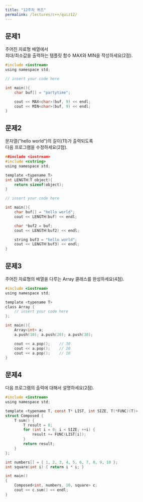 ```yaml
---
title: "12주차 퀴즈"
permalink: /lectures/c++/quiz12/
---
```


## 문제1
주어진 자료형 배열에서<br />
최대/최소값을 출력하는 템플릿 함수 MAX와 MIN을 작성하세요(2점).

```c
#include <iostream>
using namespace std;

// insert your code here

int main(){
    char buf[] = "partytime";

    cout << MAX<char>(buf, 9) << endl;
    cout << MIN<char>(buf, 9) << endl;
}
```

## 문제2
문자열("hello world")의 길이(11)가 출력되도록<br />
다음 프로그램을 수정하세요(2점).

```c
##include <iostream>
#include <cstring>
using namespace std;

template <typename T>
int LENGTH(T object){
    return sizeof(object);
}

// insert your code here

int main(){
    char buf[] = "hello world";
    cout << LENGTH(buf) << endl;

    char *buf2 = buf;
    cout << LENGTH(buf2) << endl;

    string buf3 = "hello world";
    cout << LENGTH(buf3) << endl;
}
```

## 문제3
주어진 자료형의 배열을 다루는 Array 클래스를 완성하세요(4점).

```c
#include <iostream>
using namespace std;

template <typename T>
class Array {
    // insert your code here
};

int main(){
    Array<int> a;
    a.push(10); a.push(20); a.push(30);

    cout << a.pop();    // 30
    cout << a.pop();    // 20
    cout << a.pop();    // 10
}
```

## 문제4
다음 프로그램의 출력에 대해서 설명하세요(2점).

```c
#include <iostream>
using namespace std;

template <typename T, const T* LIST, int SIZE, T(*FUNC)(T)>
struct Composed {
    T sum() {
        T result = 0;
        for (int i = 0; i < SIZE; ++i) {
            result += FUNC(LIST[i]);
        }
        return result;
    }
};

int numbers[] = { 1, 2, 3, 4, 5, 6, 7, 8, 9, 10 };
int square(int i) { return i * i; }

int main()
{
    Composed<int, numbers, 10, square> c;
    cout << c.sum() << endl;
}
```
